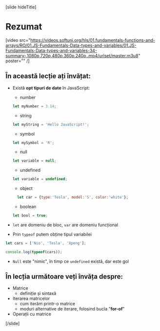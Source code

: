 [slide hideTitle]
# Rezumat

[video src="https://videos.softuni.org/hls/01.fundamentals-functions-and-arrays/RO/01.JS-Fundamentals-Data-types-and-variables/01.JS-Fundamentals-Data-types-and-variables-34-summary-,1080p,720p,480p,360p,240p,.mp4/urlset/master.m3u8" poster="" /]

## În această lecție ați învățat:
  - Există **opt tipuri de date** în JavaScript: 
    - number

    ```js
    let myNumber = 3.14;
    ```

    - string

    ```js
    let myString = 'Hello JavaScript!';
    ```

    - symbol

    ```js
    let mySymbol = 'R';
    ```

    - null

    ```js
    let variable = null;
    ```

    - undefined
     ```js
    let variable = undefined;
    ```
    - object

    ```js
      let car = {type:'Tesla', model:'S', color:'white'};
    ```

    - boolean
   
    ```js
    let bool = true;
    ```

- `let` are domeniu de bloc, `var` are domeniu funcțional

- Prin  `typeof` putem obține tipul variabilei

``` js live
let cars = ['Nio', 'Tesla', 'Xpeng'];

console.log(typeof(cars));
```

- `Null` este "nimic", în timp ce `undefined` există, dar este gol

## În lecția următoare veți învăța despre:

- Matrice
  - definiție și sintaxă
- Iterarea matricelor
  - cum iterăm printr-o matrice
  - moduri alternative de iterare, folosind bucla  "**for-of**" 
- Operații cu matrice

[/slide]
